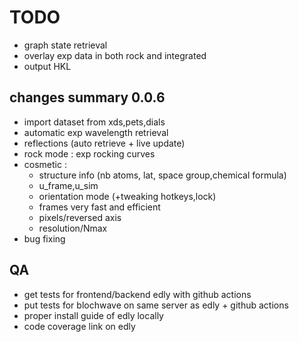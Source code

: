 # TODO

- graph state retrieval
- overlay exp data in both rock and integrated
- output HKL

## changes summary 0.0.6
- import dataset from xds,pets,dials
- automatic exp wavelength retrieval  
- reflections (auto retrieve + live update)
- rock mode : exp rocking curves
- cosmetic :
  - structure info (nb atoms, lat, space group,chemical formula)
  - u_frame,u_sim
  - orientation mode (+tweaking hotkeys,lock)
  - frames very fast and efficient
  - pixels/reversed axis
  - resolution/Nmax
- bug fixing

## QA
- get tests for frontend/backend edly with github actions
- put tests for blochwave on same server as edly + github actions
- proper install guide of edly locally
- code coverage link on edly
